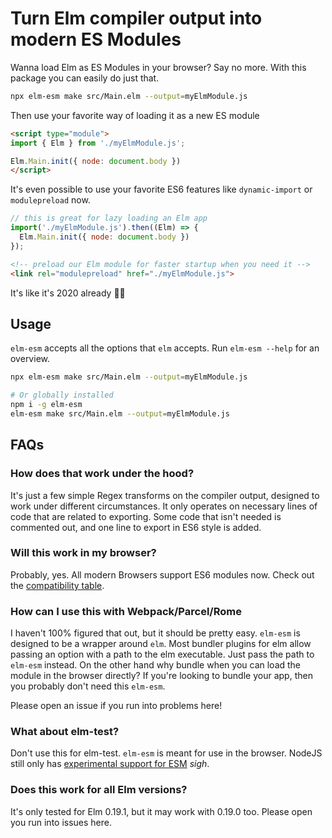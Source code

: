 # Turn Elm compiler output into modern ES Modules

Wanna load Elm as ES Modules in your browser? Say no more. With this package
you can easily do just that.

```sh
npx elm-esm make src/Main.elm --output=myElmModule.js
```

Then use your favorite way of loading it as a new ES module
```html
<script type="module">
import { Elm } from './myElmModule.js';

Elm.Main.init({ node: document.body })
</script>
```

It's even possible to use your favorite ES6 features like `dynamic-import` or `modulepreload` now.

```javascript
// this is great for lazy loading an Elm app
import('./myElmModule.js').then((Elm) => {
  Elm.Main.init({ node: document.body })
});
```

```html
<!-- preload our Elm module for faster startup when you need it -->
<link rel="modulepreload" href="./myElmModule.js">
```

It's like it's 2020 already 🥳🎉

## Usage

`elm-esm` accepts all the options that `elm` accepts. Run `elm-esm --help` for an
overview.

```sh
npx elm-esm make src/Main.elm --output=myElmModule.js

# Or globally installed
npm i -g elm-esm
elm-esm make src/Main.elm --output=myElmModule.js
```

## FAQs

### How does that work under the hood?

It's just a few simple Regex transforms on the compiler output, designed to work under different circumstances.
It only operates on necessary lines of code that are related to exporting.
Some code that isn't needed is commented out, and one line to export in ES6 style is added.

### Will this work in my browser?

Probably, yes. All modern Browsers support ES6 modules now. Check out the [compatibility table](https://caniuse.com/es6-module).

### How can I use this with Webpack/Parcel/Rome

I haven't 100% figured that out, but it should be pretty easy. `elm-esm` is designed to be a wrapper around `elm`.
Most bundler plugins for elm allow passing an option with a path to the elm executable.
Just pass the path to `elm-esm` instead.
On the other hand why bundle when you can load the module in the browser directly?
If you're looking to bundle your app, then you probably don't need this `elm-esm`.

Please open an issue if you run into problems here!

### What about elm-test?

Don't use this for elm-test. `elm-esm` is meant for use in the browser. NodeJS
still only has [experimental support for ESM](https://nodejs.org/docs/latest-v14.x/api/esm.html) *sigh*.

### Does this work for all Elm versions?

It's only tested for Elm 0.19.1, but it may work with 0.19.0 too.
Please open you run into issues here.
